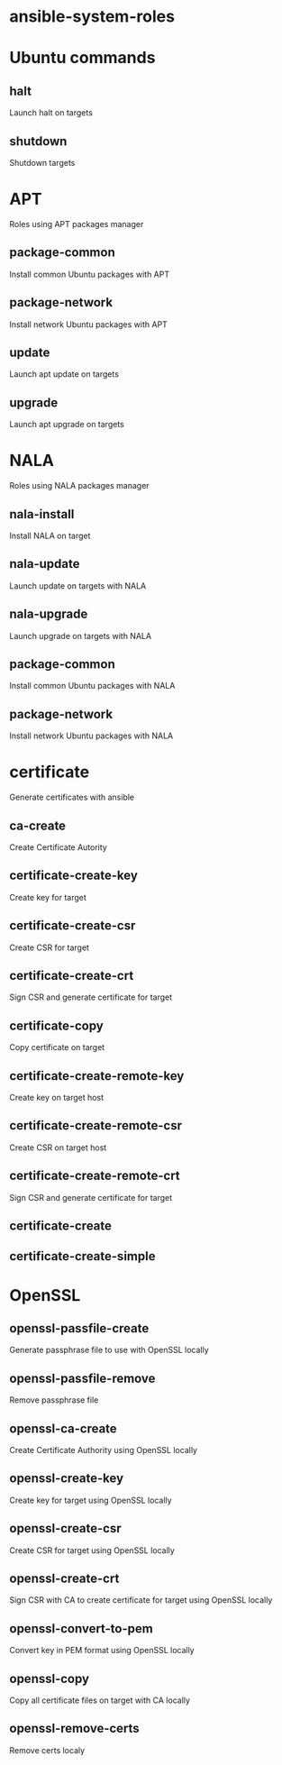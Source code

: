 # ansible-system-roles

# Ubuntu commands
## halt
Launch halt on targets

## shutdown
Shutdown targets

# APT
Roles using APT packages manager

## package-common
Install common Ubuntu packages with APT

## package-network
Install network Ubuntu packages with APT

## update
Launch apt update on targets

## upgrade
Launch apt upgrade on targets

# NALA
Roles using NALA packages manager

## nala-install
Install NALA on target

## nala-update
Launch update on targets with NALA

## nala-upgrade
Launch upgrade on targets with NALA

## package-common
Install common Ubuntu packages with NALA

## package-network
Install network Ubuntu packages with NALA

# certificate
Generate certificates with ansible

## ca-create
Create Certificate Autority

## certificate-create-key
Create key for target

## certificate-create-csr
Create CSR for target

## certificate-create-crt
Sign CSR and generate certificate for target

## certificate-copy
Copy certificate on target

## certificate-create-remote-key
Create key on target host

## certificate-create-remote-csr
Create CSR on target host

## certificate-create-remote-crt
Sign CSR and generate certificate for target

## certificate-create

## certificate-create-simple



# OpenSSL
## openssl-passfile-create
Generate passphrase file to use with OpenSSL locally

## openssl-passfile-remove
Remove passphrase file

## openssl-ca-create
Create Certificate Authority using OpenSSL locally

## openssl-create-key
Create key for target using OpenSSL locally

## openssl-create-csr
Create CSR for target using OpenSSL locally

## openssl-create-crt
Sign CSR with CA to create certificate for target using OpenSSL locally

## openssl-convert-to-pem
Convert key in PEM format using OpenSSL locally

## openssl-copy
Copy all certificate files on target with CA locally

## openssl-remove-certs
Remove certs localy
